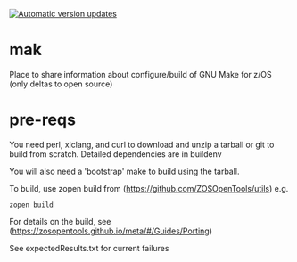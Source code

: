 [![Automatic version updates](https://github.com/ZOSOpenTools/makeport/actions/workflows/bump.yml/badge.svg)](https://github.com/ZOSOpenTools/makeport/actions/workflows/bump.yml)

# mak
Place to share information about configure/build of GNU Make for z/OS (only deltas to open source)

# pre-reqs
You need perl, xlclang, and curl to download and unzip a tarball or git to build from scratch.
Detailed dependencies are in buildenv

You will also need a 'bootstrap' make to build using the tarball.

To build, use zopen build from (https://github.com/ZOSOpenTools/utils) e.g.
```
zopen build
```

For details on the build, see (https://zosopentools.github.io/meta/#/Guides/Porting)

See expectedResults.txt for current failures
